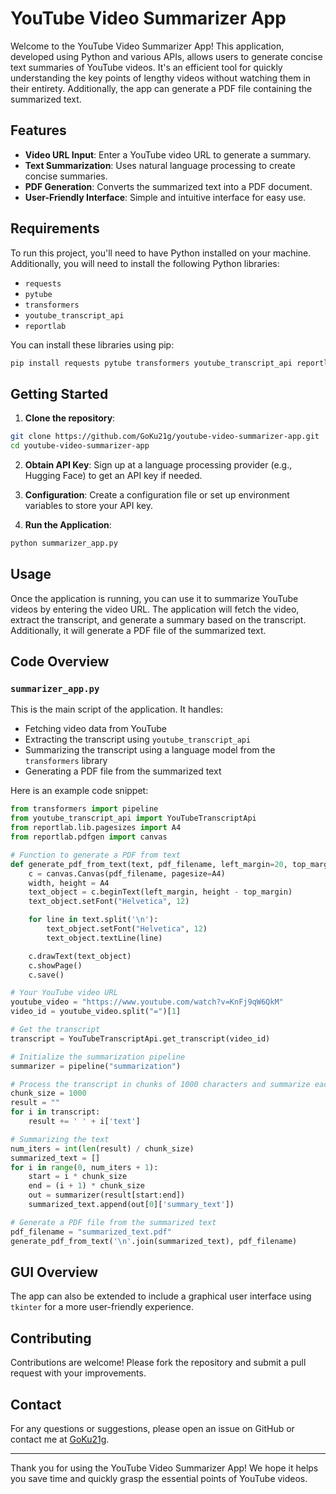 # YouTube Video Summarizer App

Welcome to the YouTube Video Summarizer App! This application, developed using Python and various APIs, allows users to generate concise text summaries of YouTube videos. It's an efficient tool for quickly understanding the key points of lengthy videos without watching them in their entirety. Additionally, the app can generate a PDF file containing the summarized text.

## Features

- **Video URL Input**: Enter a YouTube video URL to generate a summary.
- **Text Summarization**: Uses natural language processing to create concise summaries.
- **PDF Generation**: Converts the summarized text into a PDF document.
- **User-Friendly Interface**: Simple and intuitive interface for easy use.

## Requirements

To run this project, you'll need to have Python installed on your machine. Additionally, you will need to install the following Python libraries:

- `requests`
- `pytube`
- `transformers`
- `youtube_transcript_api`
- `reportlab`

You can install these libraries using pip:

```bash
pip install requests pytube transformers youtube_transcript_api reportlab
```

## Getting Started

1. **Clone the repository**:

```bash
git clone https://github.com/GoKu21g/youtube-video-summarizer-app.git
cd youtube-video-summarizer-app
```

2. **Obtain API Key**: Sign up at a language processing provider (e.g., Hugging Face) to get an API key if needed.

3. **Configuration**: Create a configuration file or set up environment variables to store your API key.

4. **Run the Application**:

```bash
python summarizer_app.py
```

## Usage

Once the application is running, you can use it to summarize YouTube videos by entering the video URL. The application will fetch the video, extract the transcript, and generate a summary based on the transcript. Additionally, it will generate a PDF file of the summarized text.

## Code Overview

### `summarizer_app.py`

This is the main script of the application. It handles:

- Fetching video data from YouTube
- Extracting the transcript using `youtube_transcript_api`
- Summarizing the transcript using a language model from the `transformers` library
- Generating a PDF file from the summarized text

Here is an example code snippet:

```python
from transformers import pipeline
from youtube_transcript_api import YouTubeTranscriptApi
from reportlab.lib.pagesizes import A4
from reportlab.pdfgen import canvas

# Function to generate a PDF from text
def generate_pdf_from_text(text, pdf_filename, left_margin=20, top_margin=20):
    c = canvas.Canvas(pdf_filename, pagesize=A4)
    width, height = A4
    text_object = c.beginText(left_margin, height - top_margin)
    text_object.setFont("Helvetica", 12)

    for line in text.split('\n'):
        text_object.setFont("Helvetica", 12)
        text_object.textLine(line)

    c.drawText(text_object)
    c.showPage()
    c.save()

# Your YouTube video URL
youtube_video = "https://www.youtube.com/watch?v=KnFj9qW6QkM"
video_id = youtube_video.split("=")[1]

# Get the transcript
transcript = YouTubeTranscriptApi.get_transcript(video_id)

# Initialize the summarization pipeline
summarizer = pipeline("summarization")

# Process the transcript in chunks of 1000 characters and summarize each chunk
chunk_size = 1000
result = ""
for i in transcript:
    result += ' ' + i['text']

# Summarizing the text
num_iters = int(len(result) / chunk_size)
summarized_text = []
for i in range(0, num_iters + 1):
    start = i * chunk_size
    end = (i + 1) * chunk_size
    out = summarizer(result[start:end])
    summarized_text.append(out[0]['summary_text'])

# Generate a PDF file from the summarized text
pdf_filename = "summarized_text.pdf"
generate_pdf_from_text('\n'.join(summarized_text), pdf_filename)
```

## GUI Overview

The app can also be extended to include a graphical user interface using `tkinter` for a more user-friendly experience.

## Contributing

Contributions are welcome! Please fork the repository and submit a pull request with your improvements.

## Contact

For any questions or suggestions, please open an issue on GitHub or contact me at [GoKu21g](https://github.com/GoKu21g).

---

Thank you for using the YouTube Video Summarizer App! We hope it helps you save time and quickly grasp the essential points of YouTube videos.
